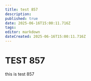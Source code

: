 ```yaml
---
title: test 857
description: 
published: true
date: 2025-06-16T15:00:11.716Z
tags: 
editor: markdown
dateCreated: 2025-06-16T15:00:11.716Z
---
```


# TEST 857
this is test 857
